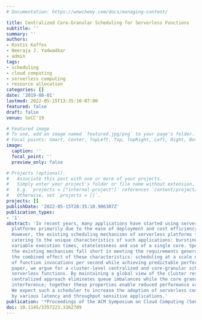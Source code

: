 ```yaml
---
# Documentation: https://wowchemy.com/docs/managing-content/

title: Centralized Core-Granular Scheduling for Serverless Functions
subtitle: ''
summary: ''
authors:
- Kostis Kaffes
- Neeraja J. Yadwadkar
- admin
tags:
- scheduling
- cloud computing
- serverless computing
- resource allocation
categories: []
date: '2019-08-01'
lastmod: 2022-05-15T13:35:10-07:00
featured: false
draft: false
venue: SoCC'19

# Featured image
# To use, add an image named `featured.jpg/png` to your page's folder.
# Focal points: Smart, Center, TopLeft, Top, TopRight, Left, Right, BottomLeft, Bottom, BottomRight.
image:
  caption: ''
  focal_point: ''
  preview_only: false

# Projects (optional).
#   Associate this post with one or more of your projects.
#   Simply enter your project's folder or file name without extension.
#   E.g. `projects = ["internal-project"]` references `content/project/deep-learning/index.md`.
#   Otherwise, set `projects = []`.
projects: []
publishDate: '2022-05-15T20:35:10.906307Z'
publication_types:
- '1'
abstract: 'In recent years, many applications have started using serverless computing
  platforms primarily due to the ease of deployment and cost efficiency they offer.
  However, the existing scheduling mechanisms of serverless platforms fall short in
  catering to the unique characteristics of such applications: burstiness, short and
  variable execution times, statelessness and use of a single core. Specifically,
  the existing mechanisms fall short in meeting the requirements generated due to
  the combined effect of these characteristics: scheduling at a scale of millions
  of function invocations per second while achieving predictable performance.In this
  paper, we argue for a cluster-level centralized and core-granular scheduler for
  serverless functions. By maintaining a global view of the cluster resources, the
  centralized approach eliminates queue imbalances while the core granularity reduces
  interference; together these properties enable reduced performance variability.
  We expect such a scheduler to increase the adoption of serverless computing platforms
  by various latency and throughput sensitive applications.'
publication: '*Proceedings of the ACM Symposium on Cloud Computing (SoCC)*'
doi: 10.1145/3357223.3362709
---
```

